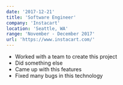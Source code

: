 ```yaml
---
date: '2017-12-21'
title: 'Software Engineer'
company: 'Instacart'
location: 'Seattle, WA'
range: 'November - December 2017'
url: 'https://www.instacart.com/'
---
```


- Worked with a team to create this project
- Did something else
- Came up with this features
- Fixed many bugs in this technology
